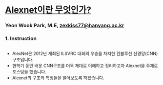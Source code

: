 # [Alexnet이란 무엇인가?](https://mmistakes.github.io/minimal-mistakes/)
### Yeon Wook Park, M.E, zexkiss77@hanyang.ac.kr
### 1. Instruction
##
- AlexNet은 2012년 개최된 ILSVRC 대회의 우승을 차지한 컨볼루션 신경망(CNN) 구조입니다.  
- 한학기 동안 배운 CNN구조를 더욱 제대로 이해하고 정리하고자 Alexnet을 주제로 포스팅을 했습니다. 
- Alexnet의 구조와 특징들을 알아보도록 하겠습니다.   
